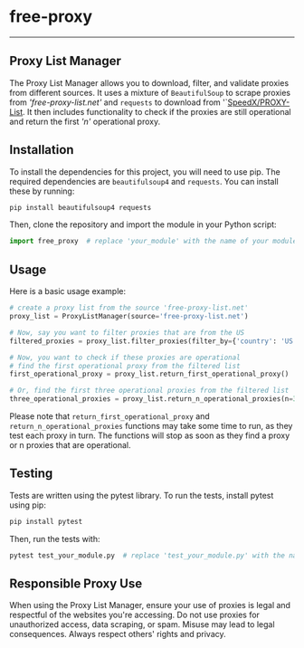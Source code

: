 # free-proxy

---

## Proxy List Manager

The Proxy List Manager allows you to download, filter, and validate proxies from different sources. It uses a mixture of `BeautifulSoup` to scrape proxies from *'free-proxy-list.net'* and `requests` to download from '`[SpeedX/PROXY-List](https://github.com/TheSpeedX/PROXY-List).  It then includes functionality to check if the proxies are still operational and return the first *'n'* operational proxy.

## Installation

To install the dependencies for this project, you will need to use pip. The required dependencies are `beautifulsoup4` and `requests`. You can install these by running:

```sh
pip install beautifulsoup4 requests
```

Then, clone the repository and import the module in your Python script:

```python
import free_proxy  # replace 'your_module' with the name of your module
```

## Usage

Here is a basic usage example:

```python
# create a proxy list from the source 'free-proxy-list.net'
proxy_list = ProxyListManager(source='free-proxy-list.net')

# Now, say you want to filter proxies that are from the US
filtered_proxies = proxy_list.filter_proxies(filter_by={'country': 'US'})

# Now, you want to check if these proxies are operational
# find the first operational proxy from the filtered list
first_operational_proxy = proxy_list.return_first_operational_proxy()

# Or, find the first three operational proxies from the filtered list
three_operational_proxies = proxy_list.return_n_operational_proxies(n=3)
```

Please note that `return_first_operational_proxy` and `return_n_operational_proxies` functions may take some time to run, as they test each proxy in turn. The functions will stop as soon as they find a proxy or n proxies that are operational.

## Testing

Tests are written using the pytest library. To run the tests, install pytest using pip:

```sh
pip install pytest
```

Then, run the tests with:

```sh
pytest test_your_module.py  # replace 'test_your_module.py' with the name of your test file
```

## Responsible Proxy Use

When using the Proxy List Manager, ensure your use of proxies is legal and respectful of the websites you're accessing. Do not use proxies for unauthorized access, data scraping, or spam. Misuse may lead to legal consequences. Always respect others' rights and privacy.